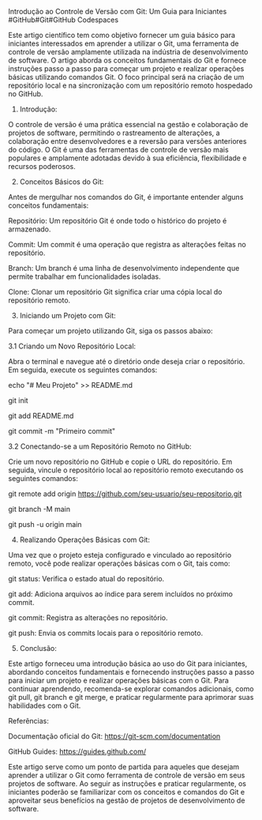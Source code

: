 Introdução ao Controle de Versão com Git: Um Guia para Iniciantes
#GitHub#Git#GitHub Codespaces

Este artigo científico tem como objetivo fornecer um guia básico para iniciantes interessados em aprender a utilizar o Git, uma ferramenta de controle de versão amplamente utilizada na indústria de desenvolvimento de software. O artigo aborda os conceitos fundamentais do Git e fornece instruções passo a passo para começar um projeto e realizar operações básicas utilizando comandos Git. O foco principal será na criação de um repositório local e na sincronização com um repositório remoto hospedado no GitHub.

1. Introdução:

O controle de versão é uma prática essencial na gestão e colaboração de projetos de software, permitindo o rastreamento de alterações, a colaboração entre desenvolvedores e a reversão para versões anteriores do código. O Git é uma das ferramentas de controle de versão mais populares e amplamente adotadas devido à sua eficiência, flexibilidade e recursos poderosos.

2. Conceitos Básicos do Git:

Antes de mergulhar nos comandos do Git, é importante entender alguns conceitos fundamentais:


Repositório: Um repositório Git é onde todo o histórico do projeto é armazenado.

Commit: Um commit é uma operação que registra as alterações feitas no repositório.

Branch: Um branch é uma linha de desenvolvimento independente que permite trabalhar em funcionalidades isoladas.

Clone: Clonar um repositório Git significa criar uma cópia local do repositório remoto.

3. Iniciando um Projeto com Git:

Para começar um projeto utilizando Git, siga os passos abaixo:


3.1 Criando um Novo Repositório Local:

Abra o terminal e navegue até o diretório onde deseja criar o repositório. Em seguida, execute os seguintes comandos:

echo "# Meu Projeto" >> README.md

git init

git add README.md

git commit -m "Primeiro commit"

 
3.2 Conectando-se a um Repositório Remoto no GitHub:

Crie um novo repositório no GitHub e copie o URL do repositório. Em seguida, vincule o repositório local ao repositório remoto executando os seguintes comandos:

 
git remote add origin https://github.com/seu-usuario/seu-repositorio.git

git branch -M main

git push -u origin main

4. Realizando Operações Básicas com Git:

Uma vez que o projeto esteja configurado e vinculado ao repositório remoto, você pode realizar operações básicas com o Git, tais como:


git status: Verifica o estado atual do repositório.

git add: Adiciona arquivos ao índice para serem incluídos no próximo commit.

git commit: Registra as alterações no repositório.

git push: Envia os commits locais para o repositório remoto.


5. Conclusão:

Este artigo forneceu uma introdução básica ao uso do Git para iniciantes, abordando conceitos fundamentais e fornecendo instruções passo a passo para iniciar um projeto e realizar operações básicas com o Git. Para continuar aprendendo, recomenda-se explorar comandos adicionais, como git pull, git branch e git merge, e praticar regularmente para aprimorar suas habilidades com o Git.

Referências:

Documentação oficial do Git: https://git-scm.com/documentation

GitHub Guides: https://guides.github.com/

Este artigo serve como um ponto de partida para aqueles que desejam aprender a utilizar o Git como ferramenta de controle de versão em seus projetos de software. Ao seguir as instruções e praticar regularmente, os iniciantes poderão se familiarizar com os conceitos e comandos do Git e aproveitar seus benefícios na gestão de projetos de desenvolvimento de software.
